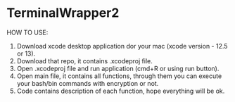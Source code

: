 # TerminalWrapper2

HOW TO USE:

1. Download xcode desktop application dor your mac (xcode version - 12.5 or 13). 
2. Download that repo, it contains .xcodeproj file. 
3. Open .xcodeproj file and run application (cmd+R or using run button). 
4. Open main file, it contains all functions, through them you can execute your bash/bin commands with encryption or not. 
5. Code contains description of each function, hope everything will be ok. 
